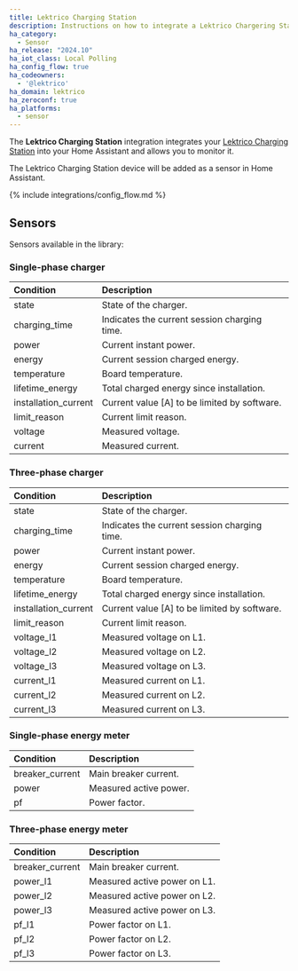 ```yaml
---
title: Lektrico Charging Station
description: Instructions on how to integrate a Lektrico Chargering Station with Home Assistant.
ha_category:
  - Sensor
ha_release: "2024.10"
ha_iot_class: Local Polling
ha_config_flow: true
ha_codeowners:
  - '@lektrico'
ha_domain: lektrico
ha_zeroconf: true
ha_platforms:
  - sensor
---
```


The **Lektrico Charging Station** integration integrates your [Lektrico Charging Station](https://lektri.co) into your Home Assistant and allows you to monitor it.

The Lektrico Charging Station device will be added as a sensor in Home Assistant.

{% include integrations/config_flow.md %}

## Sensors

Sensors available in the library:

### Single-phase charger

| Condition           | Description                                               |
| :------------------ | :-------------------------------------------------------- |
| state               | State of the charger.                                     |
| charging_time       | Indicates the current session charging time.              |
| power               | Current instant power.                                    |
| energy              | Current session charged energy.                           |
| temperature         | Board temperature.                                        |
| lifetime_energy     | Total charged energy since installation.                  |
| installation_current| Current value [A] to be limited by software.              |
| limit_reason        | Current limit reason.                                     |
| voltage             | Measured voltage.                                         |
| current             | Measured current.                                         |

### Three-phase charger

| Condition           | Description                                               |
| :------------------ | :-------------------------------------------------------- |
| state               | State of the charger.                                     |
| charging_time       | Indicates the current session charging time.              |
| power               | Current instant power.                                    |
| energy              | Current session charged energy.                           |
| temperature         | Board temperature.                                        |
| lifetime_energy     | Total charged energy since installation.                  |
| installation_current| Current value [A] to be limited by software.              |
| limit_reason        | Current limit reason.                                     |
| voltage_l1          | Measured voltage on L1.                                   |
| voltage_l2          | Measured voltage on L2.                                   |
| voltage_l3          | Measured voltage on L3.                                   |
| current_l1          | Measured current on L1.                                   |
| current_l2          | Measured current on L2.                                   |
| current_l3          | Measured current on L3.                                   |

### Single-phase energy meter

| Condition           | Description                                               |
| :------------------ | :-------------------------------------------------------- |
| breaker_current     | Main breaker current.                                     |
| power               | Measured active power.                                    |
| pf                  | Power factor.                                             |

### Three-phase energy meter

| Condition           | Description                                               |
| :------------------ | :-------------------------------------------------------- |
| breaker_current     | Main breaker current.                                     |
| power_l1            | Measured active power on L1.                              |
| power_l2            | Measured active power on L2.                              |
| power_l3            | Measured active power on L3.                              |
| pf_l1               | Power factor on L1.                                       |
| pf_l2               | Power factor on L2.                                       |
| pf_l3               | Power factor on L3.                                       |

